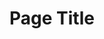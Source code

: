 ---
title: Page Title
topper:
  _bookshop_name: Hero
  heading: Heading
  subheading: Subheading
content_blocks:
---